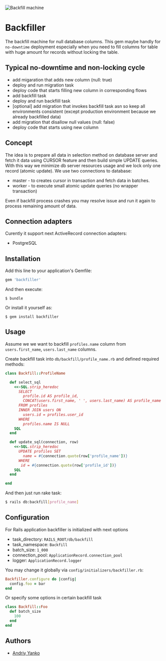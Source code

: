 ![Backfill machine](https://railsware.github.io/backfiller/assets/backfill_machine.jpg)

# Backfiller

The backfill machine for null database columns.
This gem maybe handly for `no-downtime` deployment especially when you need to fill columns for table with huge amount for records without locking the table.

## Typical no-downtime and non-locking cycle

* add migaration that adds new column (null: true)
* deploy and run migration task
* deploy code that starts filling new column in corresponding flows
* add backfill task
* deploy and run backflill task
* [optional] add migration that invokes backfill task asn so keep all environments consistent (except production environment because we already backfilled data)
* add migration that disallow null values (null: false)
* deploy code that starts using new column

## Concept

The idea is to prepare all data in selection method on database server and fetch it data using CURSOR feature and then build simple UPDATE queries.
With this way we minimize db server resources usage and we lock only one record (atomic update).
We use two connections to database:
* master - to creates cursor in transaction and fetch data in batches.
* worker - to execute small atomic update queries (no wrapper transaction)

Even if backfill process crashes you may resolve issue and run it again to process remaining amount of data.

## Connection adapters

Curently it support next ActiveRecord connection adapters:
* PostgreSQL

## Installation

Add this line to your application's Gemfile:

```ruby
gem 'backfiller'
```

And then execute:

    $ bundle

Or install it yourself as:

    $ gem install backfiller

## Usage

Assume we we want to backfill `profiles.name` column from `users.first_name`, `users.last_name` columns.

Create backfill task into `db/backfill/profile_name.rb` and defined required methods:

```ruby
class Backfill::ProfileName

  def select_sql
    <<-SQL.strip_heredoc
      SELECT
        profile.id AS profile_id,
        CONCAT(users.first_name, ' ', users.last_name) AS profile_name
      FROM profiles
      INNER JOIN users ON
        users.id = profiles.user_id
      WHERE
        profiles.name IS NULL
    SQL
  end

  def update_sql(connection, row)
    <<-SQL.strip_heredoc
      UPDATE profiles SET
        name = #{connection.quote(row['profile_name'])}
      WHERE
       id = #{connection.quote(row['profile_id'])}
    SQL
  end

end
```

And then just run rake task:

```bash
$ rails db:backfill[profile_name]
```


## Configuration

For Rails application backfiller is initialized with next options

* task_directory: `RAILS_ROOT/db/backfill`
* task_namespace: `Backfill`
* batch_size: `1_000`
* connection_pool: `ApplicationRecord.connection_pool`
* logger: `ApplicationRecord.logger`

You may change it globally via `config/initializers/backfiller.rb`:

```ruby
Backfiller.configure do |config|
  config.foo = bar
end
```

Or specify some options in certain backfill task

```ruby
class Backfill::Foo
  def batch_size
    100
  end
end
```

## Authors

* [Andriy Yanko](http://ayanko.github.io)
